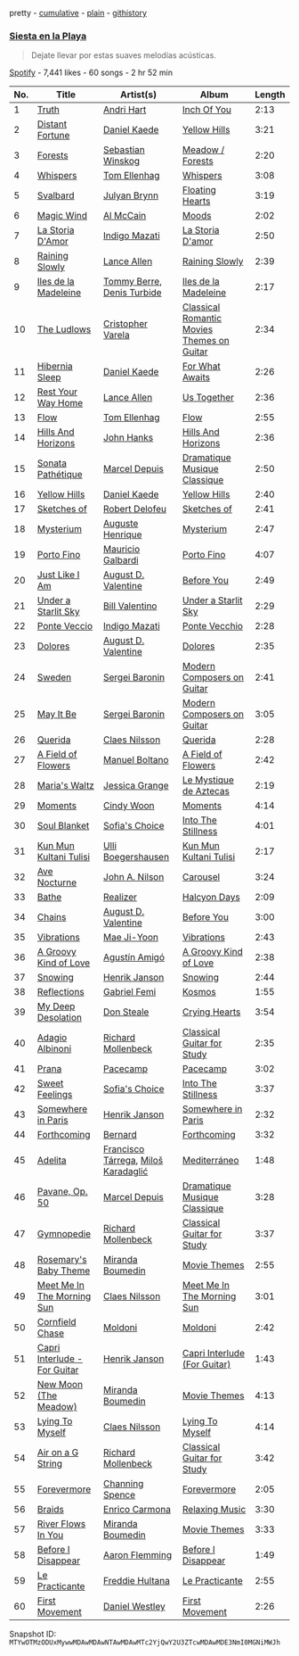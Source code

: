 pretty - [cumulative](/playlists/cumulative/37i9dQZF1DX2w6jCwU2AgM.md) - [plain](/playlists/plain/37i9dQZF1DX2w6jCwU2AgM) - [githistory](https://github.githistory.xyz/mackorone/spotify-playlist-archive/blob/main/playlists/plain/37i9dQZF1DX2w6jCwU2AgM)

### [Siesta en la Playa](https://open.spotify.com/playlist/37i9dQZF1DX2w6jCwU2AgM)

> Dejate llevar por estas suaves melodías acústicas.

[Spotify](https://open.spotify.com/user/spotify) - 7,441 likes - 60 songs - 2 hr 52 min

| No. | Title | Artist(s) | Album | Length |
|---|---|---|---|---|
| 1 | [Truth](https://open.spotify.com/track/2emZ6UoJdLehWsgJa2ybRi) | [Andri Hart](https://open.spotify.com/artist/59R6a52V4bd0isZZXpazzL) | [Inch Of You](https://open.spotify.com/album/7mlwuYnEP7FegVtSM5A4MQ) | 2:13 |
| 2 | [Distant Fortune](https://open.spotify.com/track/5hkeScB45bH6nxWiGhLbpt) | [Daniel Kaede](https://open.spotify.com/artist/6aup7uM4yUHX9NLba0sxmt) | [Yellow Hills](https://open.spotify.com/album/39CSo60wDA0GznZFJExlFu) | 3:21 |
| 3 | [Forests](https://open.spotify.com/track/5yBoH1p8JoHi9j3STP4W9N) | [Sebastian Winskog](https://open.spotify.com/artist/7u3qMD0XE43b26dN6FgmZb) | [Meadow / Forests](https://open.spotify.com/album/5mC5yDM3BqyuLjPpIQb6l6) | 2:20 |
| 4 | [Whispers](https://open.spotify.com/track/3VQaQbYdSLSgw9sodURQJr) | [Tom Ellenhag](https://open.spotify.com/artist/0gAd6Hy6KbkeWOop5aTMqQ) | [Whispers](https://open.spotify.com/album/5EveBFVczPS39O5zPE1mi9) | 3:08 |
| 5 | [Svalbard](https://open.spotify.com/track/6vc1ie7orjBJYeJVR4yh8r) | [Julyan Brynn](https://open.spotify.com/artist/4M5Z3s7BTxyZuifI4YWp6v) | [Floating Hearts](https://open.spotify.com/album/1nRpZdYMCTU0QfiOF737WI) | 3:19 |
| 6 | [Magic Wind](https://open.spotify.com/track/77ekrhV3OHhwaTO4CNoFo5) | [Al McCain](https://open.spotify.com/artist/1oyb8StNAS9nsBNHOKlqpN) | [Moods](https://open.spotify.com/album/0RAExk1jIs0Q9CSso8uAR8) | 2:02 |
| 7 | [La Storia D'Amor](https://open.spotify.com/track/2FNvWhfz1C20qwZaADbkcz) | [Indigo Mazati](https://open.spotify.com/artist/4qJEsoXFek6XB6R2GjJzJw) | [La Storia D'amor](https://open.spotify.com/album/1TlO2EbMobeLY5DQncxm1Q) | 2:50 |
| 8 | [Raining Slowly](https://open.spotify.com/track/3C2hFxPFsNrnMXW861bnHY) | [Lance Allen](https://open.spotify.com/artist/5KFXAufcOTSKibMfLnmyYC) | [Raining Slowly](https://open.spotify.com/album/5JjOIm7QVc6EwPerFtOWcD) | 2:39 |
| 9 | [Iles de la Madeleine](https://open.spotify.com/track/4OVao4I5uLTPeA8j0nYgZo) | [Tommy Berre](https://open.spotify.com/artist/1JS0Gw2KxVFPmFNivcjmgt), [Denis Turbide](https://open.spotify.com/artist/3Ivps5evkCqTJp50aqXTlu) | [Iles de la Madeleine](https://open.spotify.com/album/1kGrNlN1e38Hy6dZEYnAu3) | 2:17 |
| 10 | [The Ludlows](https://open.spotify.com/track/3mm0nk8uW2rzwQltXgEse6) | [Cristopher Varela](https://open.spotify.com/artist/7GvvZWqI8qi9E13IAbYnXE) | [Classical Romantic Movies Themes on Guitar](https://open.spotify.com/album/0HS54wZJRaKNRz6sDQO1Ez) | 2:34 |
| 11 | [Hibernia Sleep](https://open.spotify.com/track/35dy7TPuGURTSYJcTZIa1u) | [Daniel Kaede](https://open.spotify.com/artist/6aup7uM4yUHX9NLba0sxmt) | [For What Awaits](https://open.spotify.com/album/2Tn3i33LXduCGay6j3ksLK) | 2:26 |
| 12 | [Rest Your Way Home](https://open.spotify.com/track/1PG4jPn5PtAyrIccnZbJ82) | [Lance Allen](https://open.spotify.com/artist/5KFXAufcOTSKibMfLnmyYC) | [Us Together](https://open.spotify.com/album/2u0lcPtC2AoJ7M9JudSQjO) | 2:36 |
| 13 | [Flow](https://open.spotify.com/track/2y7ZFxhjW14tUWwuQUkYQs) | [Tom Ellenhag](https://open.spotify.com/artist/0gAd6Hy6KbkeWOop5aTMqQ) | [Flow](https://open.spotify.com/album/0BEJfJ1WCQpwWIIXKR2Ioz) | 2:55 |
| 14 | [Hills And Horizons](https://open.spotify.com/track/37UVVInsqHZkbkKAi6fkgX) | [John Hanks](https://open.spotify.com/artist/3MN3dRQvZWIRj0wTpY5QnY) | [Hills And Horizons](https://open.spotify.com/album/2xAB6cXQJakx5y01xrcPxW) | 2:36 |
| 15 | [Sonata Pathétique](https://open.spotify.com/track/2NCG0u2NT7KceLxCjseW3A) | [Marcel Depuis](https://open.spotify.com/artist/6rWVhqYY4PMyTdfA48grAa) | [Dramatique Musique Classique](https://open.spotify.com/album/77tCQQ2AjoNlye3AgO7jV4) | 2:50 |
| 16 | [Yellow Hills](https://open.spotify.com/track/4aTbaDR743xWA0YLMShioZ) | [Daniel Kaede](https://open.spotify.com/artist/6aup7uM4yUHX9NLba0sxmt) | [Yellow Hills](https://open.spotify.com/album/39CSo60wDA0GznZFJExlFu) | 2:40 |
| 17 | [Sketches of](https://open.spotify.com/track/4E54bVoiqqO5Afk2THY3qH) | [Robert Delofeu](https://open.spotify.com/artist/05HoDshGmaZHJBCs6HWFA3) | [Sketches of](https://open.spotify.com/album/0A5k67Daw94i3XmtxX9BEC) | 2:41 |
| 18 | [Mysterium](https://open.spotify.com/track/50zj8Ry2UH4x55kAjlQQZm) | [Auguste Henrique](https://open.spotify.com/artist/4vhZAxV71kt6sNrFiGOBgL) | [Mysterium](https://open.spotify.com/album/2NnfmVtTwx3f3qCfFajETT) | 2:47 |
| 19 | [Porto Fino](https://open.spotify.com/track/0fdPCpFOZeOUiW5qaBSrbr) | [Mauricio Galbardi](https://open.spotify.com/artist/0aTk31OGuuQKrwZJc1SryA) | [Porto Fino](https://open.spotify.com/album/1pIPERe0MKxBq2ndbvmozM) | 4:07 |
| 20 | [Just Like I Am](https://open.spotify.com/track/3tfAI9Uxp5nQWtVdrowQao) | [August D\. Valentine](https://open.spotify.com/artist/4MJYe0nbmZr7ty64T1VGoN) | [Before You](https://open.spotify.com/album/1pBrmnGvOdHya5jaWvBftF) | 2:49 |
| 21 | [Under a Starlit Sky](https://open.spotify.com/track/4FhnMxJl07otC7paG9G8SV) | [Bill Valentino](https://open.spotify.com/artist/0I1EsNzqgWLBylHYY8kQnN) | [Under a Starlit Sky](https://open.spotify.com/album/3KiQ7oV4t01rYz7NVPewuz) | 2:29 |
| 22 | [Ponte Veccio](https://open.spotify.com/track/391SJ2oXg8taceaR89iDK1) | [Indigo Mazati](https://open.spotify.com/artist/4qJEsoXFek6XB6R2GjJzJw) | [Ponte Vecchio](https://open.spotify.com/album/1qozWuJvoOqgrLSLdcHnKc) | 2:28 |
| 23 | [Dolores](https://open.spotify.com/track/6SWHFNoYvWkFPBVi76EIdR) | [August D\. Valentine](https://open.spotify.com/artist/4MJYe0nbmZr7ty64T1VGoN) | [Dolores](https://open.spotify.com/album/4fC9ClGNRBIGuvoYa8og7r) | 2:35 |
| 24 | [Sweden](https://open.spotify.com/track/0T3Ae4dQqrKJ5FNVNacnhY) | [Sergei Baronin](https://open.spotify.com/artist/43F9YqxW89cDIMwYv7Ruoy) | [Modern Composers on Guitar](https://open.spotify.com/album/1eMnPhrwbrQ2xCn75eNRo1) | 2:41 |
| 25 | [May It Be](https://open.spotify.com/track/6VF8KhwJlsm8hvxiTYP70S) | [Sergei Baronin](https://open.spotify.com/artist/43F9YqxW89cDIMwYv7Ruoy) | [Modern Composers on Guitar](https://open.spotify.com/album/1eMnPhrwbrQ2xCn75eNRo1) | 3:05 |
| 26 | [Querida](https://open.spotify.com/track/6aGYLbUfoVjAaMsWn05jA0) | [Claes Nilsson](https://open.spotify.com/artist/3AdcSxxep8tZESjs9K3mZ9) | [Querida](https://open.spotify.com/album/7ibtycXIOfOXz4hTnqfGwm) | 2:28 |
| 27 | [A Field of Flowers](https://open.spotify.com/track/3p5JJmkmOaqx4HkL8R1B8y) | [Manuel Boltano](https://open.spotify.com/artist/1VPn9LztA72am356jYFyMH) | [A Field of Flowers](https://open.spotify.com/album/4mfqzPozi4hu2aoEGYUMu2) | 2:42 |
| 28 | [Maria's Waltz](https://open.spotify.com/track/3dseCPTZkF7fsblUFPHz0i) | [Jessica Grange](https://open.spotify.com/artist/7xuui1WSiqWO67RrcHAGJh) | [Le Mystique de Aztecas](https://open.spotify.com/album/79befI9jZW85U1wcDvGwGf) | 2:19 |
| 29 | [Moments](https://open.spotify.com/track/6TUi7bBa1k4NccGW5XS2kO) | [Cindy Woon](https://open.spotify.com/artist/312AU52NUfI9iTdzynazpN) | [Moments](https://open.spotify.com/album/1UTMHt2AWuHXPDkXxLIBIh) | 4:14 |
| 30 | [Soul Blanket](https://open.spotify.com/track/44McOkwrQvgCzDxd5NZV6a) | [Sofia's Choice](https://open.spotify.com/artist/6CXWg7xfVjOtwgILyQZZ20) | [Into The Stillness](https://open.spotify.com/album/1flvmX3ZrUV6I4XPXugSJ6) | 4:01 |
| 31 | [Kun Mun Kultani Tulisi](https://open.spotify.com/track/2QHB7Y6AZEKeFtKvtBQUTN) | [Ulli Boegershausen](https://open.spotify.com/artist/7cfu1JFXiRLxUGdGdNt64V) | [Kun Mun Kultani Tulisi](https://open.spotify.com/album/4yXEGdNS1ZrWMh8fhXcMmf) | 2:17 |
| 32 | [Ave Nocturne](https://open.spotify.com/track/4AyL8u1g3ruazEAlu1bllD) | [John A\. Nilson](https://open.spotify.com/artist/0jclSzw2eZAu8huZPEcOJ9) | [Carousel](https://open.spotify.com/album/3eqF1XOrPSx3gXBhrc8YFV) | 3:24 |
| 33 | [Bathe](https://open.spotify.com/track/3OUwnWv1e52hBlFAvRcvUB) | [Realizer](https://open.spotify.com/artist/7I2pqQX5c5XTjyl8InIrbt) | [Halcyon Days](https://open.spotify.com/album/6OGhscjILcUiZ4DMQDIBHS) | 2:09 |
| 34 | [Chains](https://open.spotify.com/track/7vjxo27ux20F8mxCM3zICr) | [August D\. Valentine](https://open.spotify.com/artist/4MJYe0nbmZr7ty64T1VGoN) | [Before You](https://open.spotify.com/album/1pBrmnGvOdHya5jaWvBftF) | 3:00 |
| 35 | [Vibrations](https://open.spotify.com/track/1u4kezJPmcBmdUeiJ14joT) | [Mae Ji\-Yoon](https://open.spotify.com/artist/7xt9s2tSwZnZrgwQh3kL1M) | [Vibrations](https://open.spotify.com/album/7J86BlOWt2zLh8sL4UN819) | 2:43 |
| 36 | [A Groovy Kind of Love](https://open.spotify.com/track/0KzNGBTE29879BbLgLK70R) | [Agustín Amigó](https://open.spotify.com/artist/3hUFjtgMr2bvq6E6tY7yQB) | [A Groovy Kind of Love](https://open.spotify.com/album/3UhJH4ihVNAS5KsnSzyUWw) | 2:38 |
| 37 | [Snowing](https://open.spotify.com/track/05w87uvC9By9QHtpiJ2KEn) | [Henrik Janson](https://open.spotify.com/artist/5kIhxGyX6VtcsLk88dwYED) | [Snowing](https://open.spotify.com/album/74DikJxNC0Huua0o1XZyKl) | 2:44 |
| 38 | [Reflections](https://open.spotify.com/track/0QqRbSMVB8TuRp1mGRwtDU) | [Gabriel Femi](https://open.spotify.com/artist/5TfOpr1QMPSdpygmQvf1qX) | [Kosmos](https://open.spotify.com/album/4PccTvSaNHUMfjbqaquhSl) | 1:55 |
| 39 | [My Deep Desolation](https://open.spotify.com/track/4XJSzXV0jSjM4DWAOW0TIm) | [Don Steale](https://open.spotify.com/artist/2HwPnlL403PomZYlx8SHQs) | [Crying Hearts](https://open.spotify.com/album/1RdSUHUIA1QzBhjN42KoJA) | 3:54 |
| 40 | [Adagio Albinoni](https://open.spotify.com/track/5xEcZIjrJu3DI7hz8k4Ltw) | [Richard Mollenbeck](https://open.spotify.com/artist/2zFkwocH9Ah8KpUzydbcrO) | [Classical Guitar for Study](https://open.spotify.com/album/1E5EqMSPzEnbaYbWnHIMCY) | 2:35 |
| 41 | [Prana](https://open.spotify.com/track/0ZxsWODBFbPJW9dRVDwn0c) | [Pacecamp](https://open.spotify.com/artist/1k3YN6p4gb48dCrbLgwbht) | [Pacecamp](https://open.spotify.com/album/6Zqz556VwtsGihABRGb30i) | 3:02 |
| 42 | [Sweet Feelings](https://open.spotify.com/track/3pG3G1lRhmuxIndGtEQ3Hz) | [Sofia's Choice](https://open.spotify.com/artist/6CXWg7xfVjOtwgILyQZZ20) | [Into The Stillness](https://open.spotify.com/album/1flvmX3ZrUV6I4XPXugSJ6) | 3:37 |
| 43 | [Somewhere in Paris](https://open.spotify.com/track/5XSYoYpF1RBnddnKXSFbQS) | [Henrik Janson](https://open.spotify.com/artist/5kIhxGyX6VtcsLk88dwYED) | [Somewhere in Paris](https://open.spotify.com/album/1Jcfg22eDo6NZJIRFx06fl) | 2:32 |
| 44 | [Forthcoming](https://open.spotify.com/track/1B6O3Sh8xOPSPxW3bkF08C) | [Bernard](https://open.spotify.com/artist/0qIdo63s9m0JI8LOQFFb0f) | [Forthcoming](https://open.spotify.com/album/2HWiG766V2iRoOLRJvh2kZ) | 3:32 |
| 45 | [Adelita](https://open.spotify.com/track/62Boz6NDFyOT3tKkSWis2E) | [Francisco Tárrega](https://open.spotify.com/artist/3cYz1jb3gzmFv2R0Dj3U2t), [Miloš Karadaglić](https://open.spotify.com/artist/7jQSqBxct7Aa8b3GsZFkO4) | [Mediterráneo](https://open.spotify.com/album/59wykB5aKaXRudvU8VTo6h) | 1:48 |
| 46 | [Pavane, Op\. 50](https://open.spotify.com/track/2cvTKsArRvSBWid2gRrJxo) | [Marcel Depuis](https://open.spotify.com/artist/6rWVhqYY4PMyTdfA48grAa) | [Dramatique Musique Classique](https://open.spotify.com/album/77tCQQ2AjoNlye3AgO7jV4) | 3:28 |
| 47 | [Gymnopedie](https://open.spotify.com/track/3TB9KL7iUVd7N5ihzghGw4) | [Richard Mollenbeck](https://open.spotify.com/artist/2zFkwocH9Ah8KpUzydbcrO) | [Classical Guitar for Study](https://open.spotify.com/album/1E5EqMSPzEnbaYbWnHIMCY) | 3:37 |
| 48 | [Rosemary's Baby Theme](https://open.spotify.com/track/5SWqj9P1hb29x9Yzv5lDMD) | [Miranda Boumedin](https://open.spotify.com/artist/7EoXdWfRaaIxcEqlXjKmJ2) | [Movie Themes](https://open.spotify.com/album/0RsqbJJYqeuthyi7sHx96K) | 2:55 |
| 49 | [Meet Me In The Morning Sun](https://open.spotify.com/track/2tg6Qnlx6ZQ8KXz6ujhZfv) | [Claes Nilsson](https://open.spotify.com/artist/3AdcSxxep8tZESjs9K3mZ9) | [Meet Me In The Morning Sun](https://open.spotify.com/album/2jSMh8phkRVpi4lavYLiQT) | 3:01 |
| 50 | [Cornfield Chase](https://open.spotify.com/track/0chqjQd5B56YfsAJwFfwAg) | [Moldoni](https://open.spotify.com/artist/0wyLg7FcGRulowJqoek8lw) | [Moldoni](https://open.spotify.com/album/4vVTM0fg4kz6rekSqeRhVy) | 2:42 |
| 51 | [Capri Interlude \- For Guitar](https://open.spotify.com/track/0FBYcMoBev2Qi6EDz3bDTq) | [Henrik Janson](https://open.spotify.com/artist/5kIhxGyX6VtcsLk88dwYED) | [Capri Interlude \(For Guitar\)](https://open.spotify.com/album/6aMUBtd7YaxJoX4ACtGo4i) | 1:43 |
| 52 | [New Moon \(The Meadow\)](https://open.spotify.com/track/7yY8ecNAHDwfaQxXWj4jYz) | [Miranda Boumedin](https://open.spotify.com/artist/7EoXdWfRaaIxcEqlXjKmJ2) | [Movie Themes](https://open.spotify.com/album/0RsqbJJYqeuthyi7sHx96K) | 4:13 |
| 53 | [Lying To Myself](https://open.spotify.com/track/4t3iREL6SRks2dfrVxoI1E) | [Claes Nilsson](https://open.spotify.com/artist/3AdcSxxep8tZESjs9K3mZ9) | [Lying To Myself](https://open.spotify.com/album/4opAfJBl554G6SPFWb7kuL) | 4:14 |
| 54 | [Air on a G String](https://open.spotify.com/track/7z7X6PlFssjHwXcRwQIQ2t) | [Richard Mollenbeck](https://open.spotify.com/artist/2zFkwocH9Ah8KpUzydbcrO) | [Classical Guitar for Study](https://open.spotify.com/album/1E5EqMSPzEnbaYbWnHIMCY) | 3:42 |
| 55 | [Forevermore](https://open.spotify.com/track/51e087jigYJ81uaeIpMukM) | [Channing Spence](https://open.spotify.com/artist/7HHhJuGxvzmJzu0UOfrEEp) | [Forevermore](https://open.spotify.com/album/1sSuai0vPvHOL5Owhsf3uJ) | 2:05 |
| 56 | [Braids](https://open.spotify.com/track/51k1ClGXYGChCnsigLygCo) | [Enrico Carmona](https://open.spotify.com/artist/2OLPnV33rp4wu202KB7ini) | [Relaxing Music](https://open.spotify.com/album/4owrox6fGHGbH3GfyjdfTo) | 3:30 |
| 57 | [River Flows In You](https://open.spotify.com/track/7sBRwgYSf6dwyIi9T6uY7y) | [Miranda Boumedin](https://open.spotify.com/artist/7EoXdWfRaaIxcEqlXjKmJ2) | [Movie Themes](https://open.spotify.com/album/0RsqbJJYqeuthyi7sHx96K) | 3:33 |
| 58 | [Before I Disappear](https://open.spotify.com/track/0D2NQGump2lZJpXMyGKE84) | [Aaron Flemming](https://open.spotify.com/artist/5JZXYantGqgguYFt5pw1uH) | [Before I Disappear](https://open.spotify.com/album/4XqP9tgcozo06TbOUiVedP) | 1:49 |
| 59 | [Le Practicante](https://open.spotify.com/track/5hZI2AZbUQsmhVPDlI2Pz8) | [Freddie Hultana](https://open.spotify.com/artist/2kbBom27w5NJydUVB2SonR) | [Le Practicante](https://open.spotify.com/album/49cUz7PXynIGPMMMFAa7gg) | 2:55 |
| 60 | [First Movement](https://open.spotify.com/track/2aAGxtISP7yQsmPud1HZWH) | [Daniel Westley](https://open.spotify.com/artist/34D309TQ5JMm3vgtJRWRl7) | [First Movement](https://open.spotify.com/album/1OjSi20Z6vq1tog9FD8EtR) | 2:26 |

Snapshot ID: `MTYwOTMzODUxMywwMDAwMDAwNTAwMDAwMTc2YjQwY2U3ZTcwMDAwMDE3NmI0MGNiMWJh`
